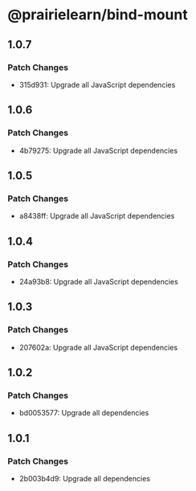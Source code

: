 # @prairielearn/bind-mount

## 1.0.7

### Patch Changes

- 315d931: Upgrade all JavaScript dependencies

## 1.0.6

### Patch Changes

- 4b79275: Upgrade all JavaScript dependencies

## 1.0.5

### Patch Changes

- a8438ff: Upgrade all JavaScript dependencies

## 1.0.4

### Patch Changes

- 24a93b8: Upgrade all JavaScript dependencies

## 1.0.3

### Patch Changes

- 207602a: Upgrade all JavaScript dependencies

## 1.0.2

### Patch Changes

- bd0053577: Upgrade all dependencies

## 1.0.1

### Patch Changes

- 2b003b4d9: Upgrade all dependencies
